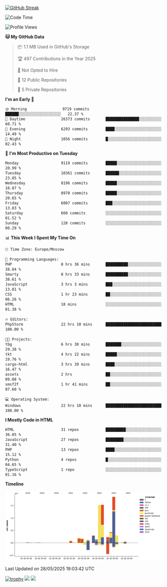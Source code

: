 [![GitHub Streak](https://github-readme-streak-stats.herokuapp.com/?user=yogik10)](https://git.io/streak-stats)
<!--START_SECTION:waka-->
![Code Time](http://img.shields.io/badge/Code%20Time-1%2C367%20hrs%2015%20mins-blue)

![Profile Views](http://img.shields.io/badge/Profile%20Views-0-blue)

**🐱 My GitHub Data** 

> 📦 1.1 MB Used in GitHub's Storage 
 > 
> 🏆 497 Contributions in the Year 2025
 > 
> 🚫 Not Opted to Hire
 > 
> 📜 12 Public Repositories 
 > 
> 🔑 5 Private Repositories 
 > 
**I'm an Early 🐤** 

```text
🌞 Morning                9719 commits        ██████░░░░░░░░░░░░░░░░░░░   22.37 % 
🌆 Daytime                26373 commits       ███████████████░░░░░░░░░░   60.71 % 
🌃 Evening                6293 commits        ████░░░░░░░░░░░░░░░░░░░░░   14.49 % 
🌙 Night                  1056 commits        █░░░░░░░░░░░░░░░░░░░░░░░░   02.43 % 
```
📅 **I'm Most Productive on Tuesday** 

```text
Monday                   9119 commits        █████░░░░░░░░░░░░░░░░░░░░   20.99 % 
Tuesday                  10361 commits       ██████░░░░░░░░░░░░░░░░░░░   23.85 % 
Wednesday                8196 commits        █████░░░░░░░░░░░░░░░░░░░░   18.87 % 
Thursday                 8970 commits        █████░░░░░░░░░░░░░░░░░░░░   20.65 % 
Friday                   6007 commits        ███░░░░░░░░░░░░░░░░░░░░░░   13.83 % 
Saturday                 660 commits         ░░░░░░░░░░░░░░░░░░░░░░░░░   01.52 % 
Sunday                   128 commits         ░░░░░░░░░░░░░░░░░░░░░░░░░   00.29 % 
```


📊 **This Week I Spent My Time On** 

```text
🕑︎ Time Zone: Europe/Moscow

💬 Programming Languages: 
PHP                      8 hrs 36 mins       ██████████░░░░░░░░░░░░░░░   38.84 % 
Smarty                   8 hrs 33 mins       ██████████░░░░░░░░░░░░░░░   38.61 % 
JavaScript               3 hrs 3 mins        ███░░░░░░░░░░░░░░░░░░░░░░   13.81 % 
CSS                      1 hr 23 mins        ██░░░░░░░░░░░░░░░░░░░░░░░   06.26 % 
HTML                     18 mins             ░░░░░░░░░░░░░░░░░░░░░░░░░   01.38 % 

🔥 Editors: 
PhpStorm                 22 hrs 10 mins      █████████████████████████   100.00 % 

🐱‍💻 Projects: 
tbg                      6 hrs 30 mins       ███████░░░░░░░░░░░░░░░░░░   29.38 % 
tkt                      4 hrs 22 mins       █████░░░░░░░░░░░░░░░░░░░░   19.76 % 
cargo-html               3 hrs 39 mins       ████░░░░░░░░░░░░░░░░░░░░░   16.47 % 
assets                   2 hrs               ██░░░░░░░░░░░░░░░░░░░░░░░   09.08 % 
smsf2f                   1 hr 41 mins        ██░░░░░░░░░░░░░░░░░░░░░░░   07.60 % 

💻 Operating System: 
Windows                  22 hrs 10 mins      █████████████████████████   100.00 % 
```

**I Mostly Code in HTML** 

```text
HTML                     31 repos            █████████░░░░░░░░░░░░░░░░   36.05 % 
JavaScript               27 repos            ████████░░░░░░░░░░░░░░░░░   31.40 % 
PHP                      13 repos            ████░░░░░░░░░░░░░░░░░░░░░   15.12 % 
Python                   4 repos             █░░░░░░░░░░░░░░░░░░░░░░░░   04.65 % 
TypeScript               1 repo              ░░░░░░░░░░░░░░░░░░░░░░░░░   01.16 % 
```



**Timeline**

![Lines of Code chart](https://raw.githubusercontent.com/Yogik10/Yogik10/main/assets/bar_graph.png)


 Last Updated on 28/05/2025 19:03:42 UTC
<!--END_SECTION:waka-->
[![trophy](https://github-profile-trophy.vercel.app/?username=yogik10)](https://github.com/ryo-ma/github-profile-trophy)
![](https://github-profile-summary-cards.vercel.app/api/cards/profile-details?username=yogik10&theme=solarized_dark)
![](https://github-profile-summary-cards.vercel.app/api/cards/most-commit-language?username=yogik10&theme=solarized_dark)



